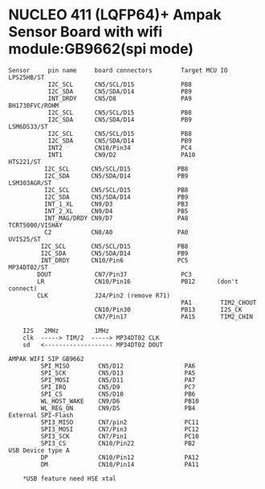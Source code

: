 # NUCLEO 411 (LQFP64)+ Ampak Sensor Board with wifi module:GB9662(spi mode)


    Sensor     pin name     board connectors        Target MCU IO
    LPS25HB/ST 
	           I2C_SCL      CN5/SCL/D15             PB8
	           I2C_SDA      CN5/SDA/D14             PB9
	           INT_DRDY     CN5/D8                  PA9
    BH1730FVC/ROHM    
	           I2C_SCL      CN5/SCL/D15             PB8
	           I2C_SDA      CN5/SDA/D14             PB9
    LSM6DS33/ST    
	           I2C_SCL      CN5/SCL/D15             PB8
	           I2C_SDA      CN5/SDA/D14             PB9
	           INT2         CN10/Pin34              PC4
	           INT1         CN9/D2                  PA10
    HTS221/ST    
	          I2C_SCL      CN5/SCL/D15             PB8
	          I2C_SDA      CN5/SDA/D14             PB9
    LSM303AGR/ST    
	          I2C_SCL      CN5/SCL/D15             PB8
	          I2C_SDA      CN5/SDA/D14             PB9
	          INT_1_XL     CN9/D3                  PB3
	          INT_2_XL     CN9/D4                  PB5
	          INT_MAG/DRDY CN9/D7                  PA8
    TCRT5000/VISHAY    
	          C2           CN8/A0                  PA0
    UVIS25/ST    
	         I2C_SCL       CN5/SCL/D15             PB8
	         I2C_SDA       CN5/SDA/D14             PB9
	         INT_DRDY      CN10/Pin6               PC5
    MP34DT02/ST
	        DOUT            CN7/Pin37               PC3                            
	        LR              CN10/Pin16              PB12      (don't connect)
	        CLK             J24/Pin2 (remove R71)    
                                                    PA1        TIM2_CHOUT    
	                        CN10/Pin30              PB13       I2S_CK        
	                        CN7/Pin17               PA15       TIM2_CHIN      
						
	    I2S   2MHz          1MHz 
	    clk  -----> TIM/2  -----> MP34DT02 CLK
	    sd   <------------------- MP34DT02 DOUT
						
    AMPAK WIFI SIP GB9662 
	         SPI_MISO        CN5/D12                 PA6
	         SPI_SCK         CN5/D13                 PA5
	         SPI_MOSI        CN5/D11                 PA7
	         SPI_IRQ         CN5/D9                  PC7
	         SPI_CS          CN5/D10                 PB6
	         WL_HOST_WAKE    CN9/D6                  PB10
	         WL_REG_ON       CN9/D5                  PB4
    External SPI-Flash
	         SPI3_MISO       CN7/pin2                PC11
	         SPI3_MOSI       CN7/Pin3                PC12
	         SPI3_SCK        CN7/Pin1                PC10
	         SPI3_CS         CN10/Pin22              PB2
    USB Device type A
	         DP              CN10/Pin12              PA12
	         DM              CN10/Pin14              PA11	
		
	    *USB feature need HSE xtal